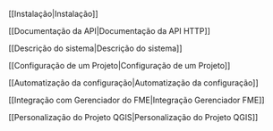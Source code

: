 [[Instalação|Instalação]]

[[Documentação da API|Documentação da API HTTP]]

[[Descrição do sistema|Descrição do sistema]]

[[Configuração de um Projeto|Configuração de um Projeto]]

[[Automatização da configuração|Automatização da configuração]]

[[Integração com Gerenciador do FME|Integração Gerenciador FME]]

[[Personalização do Projeto QGIS|Personalização do Projeto QGIS]]